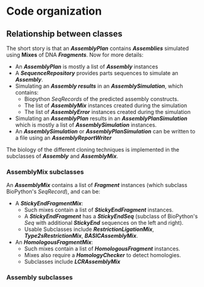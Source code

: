 # Code organization

## Relationship between classes

The short story is that an ***AssemblyPlan*** contains ***Assemblies*** simulated using **Mixes** of DNA ***Fragments***. Now for more details:

- An ***AssemblyPlan*** is mostly a list of ***Assembly*** instances
- A ***SequenceRepository*** provides parts sequences to simulate an ***Assembly***.
- Simulating an ***Assembly results*** in an ***AssemblySimulation***, which contains:
  - Biopython *SeqRecords* of the predicted assembly constructs.
  - The list of ***AssemblyMix*** instances created during the simulation
  - The list of ***AssemblyError*** instances created during the simulation
- Simulating an ***AssemblyPlan*** results in an ***AssemblyPlanSimulation*** which is mostly a list of ***AssemblySimulation*** instances.
- An ***AssemblySimulation*** or ***AssemblyPlanSimulation*** can be written to a file using an ***AssemblyReportWriter***

The biology of the different cloning techniques is implemented in the subclasses of ***Assembly*** and ***AssemblyMix***.

### AssemblyMix subclasses

An ***AssemblyMix*** contains a list of ***Fragment*** instances (which subclass BioPython's *SeqRecord*), and can be:
- A ***StickyEndFragmentMix***:
  - Such mixes contain a list of ***StickyEndFragment*** instances.
  - A ***StickyEndFragment*** has a ***StickyEndSeq*** (subclass of BioPython's *Seq* with additional ***StickyEnd*** sequences on the left and right).
  - Usable Subclasses include ***RestrictionLigationMix***, ***Type2sRestrictionMix***, ***BASICAssemblyMix***.
- An ***HomologousFragmentMix***:
  - Such mixes contain a list of ***HomologousFragment*** instances.
  - Mixes also require a ***HomologyChecker*** to detect homologies.
  - Subclasses include ***LCRAssemblyMix***

### Assembly subclasses